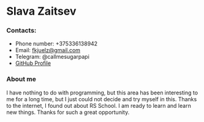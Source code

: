 # Slava Zaitsev

### Contacts:

* Phone number: +375336138942
* Email: fkjuelz@gmail.com
* Telegram: @callmesugarpapi
* [GitHub Profile](https://github.com/callmezai)
  
### About me

I have nothing to do with programming, but this area has been interesting to me for a long time, but I just could not decide and try myself in this. Thanks to the internet, I found out about RS School. I am ready to learn and learn new things. Thanks for such a great opportunity.
